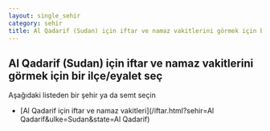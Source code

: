 ```yaml
---
layout: single_sehir
category: sehir
title: Al Qadarif (Sudan) için iftar ve namaz vakitlerini görmek için bir ilçe/eyalet seç
---
```



## Al Qadarif (Sudan) için iftar ve namaz vakitlerini görmek için bir ilçe/eyalet seç

Aşağıdaki listeden bir şehir ya da semt seçin


* [Al Qadarif için iftar ve namaz vakitleri](/iftar.html?sehir=Al Qadarif&ulke=Sudan&state=Al Qadarif)
